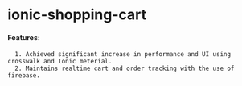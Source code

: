 # ionic-shopping-cart
#### Features:
      1. Achieved significant increase in performance and UI using crosswalk and Ionic meterial.
      2. Maintains realtime cart and order tracking with the use of firebase.
